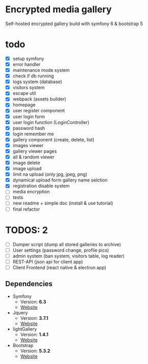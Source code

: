 # Encrypted media gallery

Self-hosted encrypted gallery build with symfony 6 & bootstrap 5

# todo
- [X] setup symfony
- [X] error handler
- [X] maintenance mode system
- [X] check if db running
- [X] logs system (database)
- [X] visitors system
- [X] escape util
- [X] webpack (assets builder)
- [X] homepage
- [X] user register component
- [X] user login form
- [X] user login function (LoginController)
- [X] password hash
- [X] login remember me
- [X] gallery component (create, delete, list)
- [X] images viewer
- [X] gallery viewer pages
- [X] all & random viewer
- [X] image delete
- [X] image upload
- [X] limit na upload (only jpg, jpeg, png)
- [X] dynamical upload form gallery name selction
- [X] registration disable system
- [ ] media encryption
- [ ] tests
- [ ] new readme + simple doc (install & use tutorial)
- [ ] final refactor

# TODOS: 2
- [ ] Dumper script (dump all stored galleries to archive)
- [ ] User settings (password change, profile pics)
- [ ] admin system (ban system, visitors table, log reader)
- [ ] REST-API (json api for client app)
- [ ] Client Frontend (react native & electron app)

## Dependencies
* Symfony
   * Version: **6.3**
   * [Website](https://symfony.com/)
* Jquery
   * Version: **3.7.1**
   * [Website](https://jquery.com/)
* lightGallery
   * Version: **1.4.1**
   * [Website](https://www.lightgalleryjs.com/)
* Bootstrap
   * Version: **5.3.2**
   * [Website](https://getbootstrap.com/)
